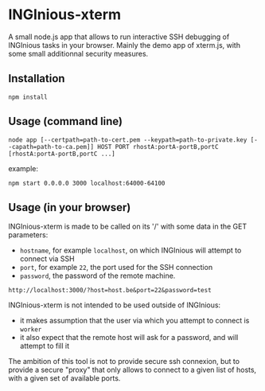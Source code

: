 INGInious-xterm
===============

A small node.js app that allows to run interactive SSH debugging of INGInious tasks in your browser.
Mainly the demo app of xterm.js, with some small additionnal security measures.

Installation
------------

```
npm install
```


Usage (command line)
--------------------

```
node app [--certpath=path-to-cert.pem --keypath=path-to-private.key [--capath=path-to-ca.pem]] HOST PORT rhostA:portA-portB,portC [rhostA:portA-portB,portC ...]
```

example:

```
npm start 0.0.0.0 3000 localhost:64000-64100
```

Usage (in your browser)
-----------------------

INGInious-xterm is made to be called on its '/' with some data in the GET parameters:

- `hostname`, for example `localhost`, on which INGInious will attempt to connect via SSH
- `port`, for example `22`, the port used for the SSH connection
- `password`, the password of the remote machine.

```
http://localhost:3000/?host=host.be&port=22&password=test
```

INGInious-xterm is not intended to be used outside of INGInious:
- it makes assumption that the user via which you attempt to connect is `worker`
- it also expect that the remote host will ask for a password, and will attempt to fill it

The ambition of this tool is not to provide secure ssh connexion, but to provide a secure "proxy" that only allows to connect to a given list
of hosts, with a given set of available ports.
